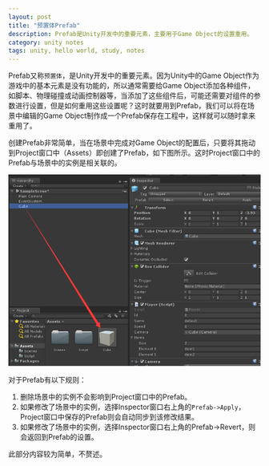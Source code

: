 ```yaml
---
layout: post
title: "预置体Prefab"
description: Prefab是Unity开发中的重要元素，主要用于Game Object的设置重用。
category: unity notes
tags: unity, hello world, study, notes
---
```


Prefab又称`预置体`，是Unity开发中的重要元素。因为Unity中的Game Object作为游戏中的基本元素是没有功能的，所以通常需要给Game Object添加各种组件，如脚本、物理碰撞或动画控制器等，当添加了这些组件后，可能还需要对组件的参数进行设置，但是如何重用这些设置呢？这时就要用到Prefab，我们可以将在场景中编辑的Game Object制作成一个Prefab保存在工程中，这样就可以随时拿来重用了。

创建Prefab非常简单，当在场景中完成对Game Object的配置后，只要将其拖动到Project窗口中（Assets）即创建了Prefab，如下图所示。这时Project窗口中的Prefab与场景中的实例是相关联的。

![prefab](/images/unity/prefab1.png)

对于Prefab有以下规则：

1. 删除场景中的实例不会影响到Project窗口中的Prefab。
2. 如果修改了场景中的实例，选择Inspector窗口右上角的`Prefab->Apply`，Project窗口中保存的Prefab则会自动同步到该修改结果。
3. 如果修改了场景中的实例，选择Inspector窗口右上角的Prefab->Revert，则会返回到Prefab的设置。

此部分内容较为简单，不赘述。